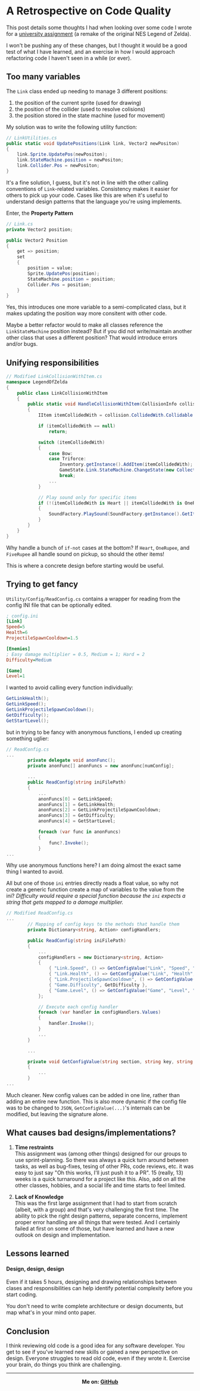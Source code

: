 # A Retrospective on Code Quality

This post details some thoughts I had when looking over some code I wrote for a [university assignment](https://github.com/CSE3902-Group-3/CSE3902-TheLegendOfZelda-Remake) (a remake of the original NES Legend of Zelda).

I won't be pushing any of these changes, but I thought it would be a good test of what I have learned, and an exercise in how I would approach refactoring code I haven't seen in a while (or ever).

## Too many variables

The `Link` class ended up needing to manage 3 different positions:

1. the position of the current sprite (used for drawing)
2. the position of the collider (used to resolve colisions)
3. the position stored in the state machine (used for movement)

My solution was to write the following utility function:

```c#
// LinkUtilities.cs
public static void UpdatePositions(Link link, Vector2 newPositon)
{
    link.Sprite.UpdatePos(newPositon);
    link.StateMachine.position = newPositon;
    link.Collider.Pos = newPositon;
}
```

It's a fine solution, I guess, but it's not in line with the other calling conventions of `Link`-related variables. Consistency makes it easier for others to pick up your code. Cases like this are when it's useful to understand design patterns that the language you're using implements.

Enter, the **Property Pattern**

```c#
// Link.cs
private Vector2 position;

public Vector2 Position
{
    get => position;
    set
    {
        position = value;
        Sprite.UpdatePos(position);
        StateMachine.position = position;
        Collider.Pos = position;
    }
}
```

Yes, this introduces one more variable to a semi-complicated class, but it makes updating the position way more consitent with other code.

Maybe a better refactor would to make all classes reference the `LinkStateMachine` position instead? But if you did not write/maintain another other class that uses a different position? That would introduce errors and/or bugs.

## Unifying responsibilities
```c#
// Modified LinkCollisionWithItem.cs
namespace LegendOfZelda
{
    public class LinkCollisionWithItem
    {
        public static void HandleCollisionWithItem(CollisionInfo collision)
        {
            IItem itemCollidedWith = collision.CollidedWith.Collidable as IItem;

            if (itemCollidedWith == null)
                return;

            switch (itemCollidedWith)
            {
                case Bow:
                case Triforce:
                    Inventory.getInstance().AddItem(itemCollidedWith);
                    GameState.Link.StateMachine.ChangeState(new CollectItemLinkState(itemCollidedWith));
                    break;
                ...
            }

            // Play sound only for specific items
            if (!(itemCollidedWith is Heart || itemCollidedWith is OneRupee || itemCollidedWith is FiveRupee))
            {
                SoundFactory.PlaySound(SoundFactory.getInstance().GetItem);
            }
        }
    }
}
```

Why handle a bunch of `if-not` cases at the bottom? If `Heart`, `OneRupee`, and `FiveRupee` all handle sound on pickup, so should the other items!

This is where a concrete design before starting would be useful.

## Trying to get fancy

`Utility/Config/ReadConfig.cs` contains a wrapper for reading from the config INI file that can be optionally edited.

```ini
; config.ini
[Link]
Speed=5
Health=6
ProjectileSpawnCooldown=1.5

[Enemies]
; Easy damage multiplier = 0.5, Medium = 1; Hard = 2
Difficulty=Medium

[Game]
Level=1
```

I wanted to avoid calling every function individually:

```c#
GetLinkHealth();
GetLinkSpeed();
GetLinkProjectileSpawnCooldown();
GetDifficulty();
GetStartLevel();
```

but in trying to be fancy with anonymous functions, I ended up creating something uglier:

```c#
// ReadConfig.cs
...
        private delegate void anonFunc();
        private anonFunc[] anonFuncs = new anonFunc[numConfig];

        ...
        public ReadConfig(string iniFilePath)
        {
            ...
            anonFuncs[0] = GetLinkSpeed;
            anonFuncs[1] = GetLinkHealth;
            anonFuncs[2] = GetLinkProjectileSpawnCooldown;
            anonFuncs[3] = GetDifficulty;
            anonFuncs[4] = GetStartLevel;

            foreach (var func in anonFuncs)
            {
                func?.Invoke();
            }
...
```

Why use anonymous functions here? I am doing almost the exact same thing I wanted to avoid.

All but one of those `ini` entries directly reads a float value, so why not create a generic function create a map of variables to the value from the ini?
*Difficulty would require a special function because the `ini` expects a string that gets mapped to a damage multiplier.*

```c#
// Modified ReadConfig.cs
...
        // Mapping of config keys to the methods that handle them
        private Dictionary<string, Action> configHandlers;

        public ReadConfig(string iniFilePath)
        {
            ...
            configHandlers = new Dictionary<string, Action>
            {
                { "Link.Speed", () => GetConfigValue("Link", "Speed", "Link.Speed") },
                { "Link.Health", () => GetConfigValue("Link", "Health", "Link.Health") },
                { "Link.ProjectileSpawnCooldown", () => GetConfigValue("Link", "ProjectileSpawnCooldown", "Link.ProjectileSpawnCooldown") },
                { "Game.Difficulty", GetDifficulty },
                { "Game.Level", () => GetConfigValue("Game", "Level", "Game.Level") }
            };

            // Execute each config handler
            foreach (var handler in configHandlers.Values)
            {
                handler.Invoke();
            }
            ...
        }

        ...

        private void GetConfigValue(string section, string key, string configKey)
        {
            ...
        }
...
```
Much cleaner. New config values can be added in one line, rather than adding an entire new function. This is also more dynamic if the config file was to be changed to `JSON`, `GetConfigValue(...)`'s internals can be modified, but leaving the signature alone.

## What causes bad designs/implementations?

1. **Time restraints** <br>
This assignment was (among other things) designed for our groups to use sprint-planning. So there was always a quick turn around between tasks, as well as bug-fixes, tesing of other PRs, code reviews, etc. it was easy to just say "Oh this works, I'll just push it to a PR".
15 (really, 13) weeks is a quick turnaround for a project like this. Also, add on all the other classes, hobbies, and a social life and time starts to feel limited.

2. **Lack of Knowledge** <br>
This was the first large assignment that I had to start from scratch (albeit, with a group) and that's very challenging the first time. The ability to pick the right design patterns, separate concerns, implement proper error handling are all things that were tested. And I certainly failed at first on some of those, but have learned and have a new outlook on design and implementation.

## Lessons learned

#### Design, design, design
Even if it takes 5 hours, designing and drawing relationships between clases and responsibilities can help identify potential complexity before you start coding.

You don't need to write complete architecture or design documents, but map what's in your mind onto paper.

## Conclusion
I think reviewing old code is a good idea for any software developer. You get to see if you've learned new skills or gained a new perspective on design. Everyone struggles to read old code, even if they wrote it. Exercise your brain, do things you think are challenging.

<hr>
<b><center>Me on: <a href="https://github.com/gdifiore/">GitHub</a>

